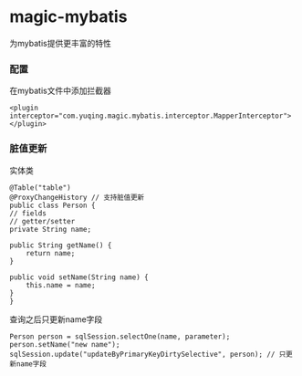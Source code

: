 # magic-mybatis
为mybatis提供更丰富的特性

### 配置
在mybatis文件中添加拦截器
```
<plugin interceptor="com.yuqing.magic.mybatis.interceptor.MapperInterceptor"></plugin>
```
### 脏值更新
实体类
```
@Table("table")
@ProxyChangeHistory // 支持脏值更新
public class Person {
// fields
// getter/setter
private String name;

public String getName() {
    return name;
}

public void setName(String name) {
    this.name = name;
}
}
```
查询之后只更新name字段
```
Person person = sqlSession.selectOne(name, parameter);
person.setName("new name");
sqlSession.update("updateByPrimaryKeyDirtySelective", person); // 只更新name字段
```